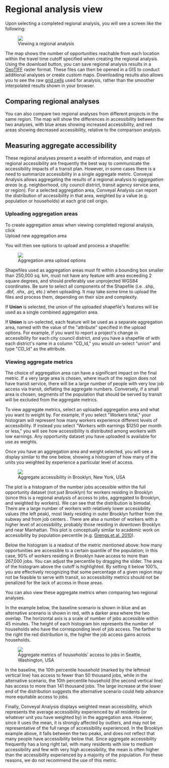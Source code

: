 # Regional analysis view

Upon selecting a completed regional analysis, you will see a screen like the following:

<figure>
  <img src="../img/regional.png" />
  <figcaption>Viewing a regional analysis</figcaption>
</figure>

The map shows the number of opportunities reachable from each location within the travel time cutoff specified when creating the regional analysis. Using the download button, you can save regional analysis results in a [GeoTIFF](https://en.wikipedia.org/wiki/GeoTIFF) raster format. These files can then be opened in a GIS to conduct additional analyses or create custom maps. Downloading results also allows you to see the raw [grid cells](methodology.html#spatial-resolution) used for analysis, rather than the smoother interpolated results shown in your browser.

## Comparing regional analyses

You can also compare two regional analyses from different projects in the same region. The map will show the differences in accessibility between the two analyses, with blue areas showing increased accessibility, and red areas showing decreased accessibility, relative to the comparison analysis.

## Measuring aggregate accessibility

These regional analyses present a wealth of information, and maps of regional accessibility are frequently the best way to communicate the accessibility impacts of a transit plan. However, in some cases there is a need to summarize accessibility in a single aggregate metric. Conveyal Analysis allows aggregating the results of a regional analysis to _aggregation areas_ (e.g. neighborhood, city council district, transit agency service area, or region). For a selected aggregation area, Conveyal Analysis can report the distribution of accessibility in that area, weighted by a value (e.g. population or households) at each grid cell origin.

### Uploading aggregation areas

To create aggregation areas when viewing completed regional analysis, click
<br><span class="btn btn-info">Upload new aggregation area <i class="fa fa-caret-down"></i></span>

You will then see options to upload and process a shapefile:

<figure>
  <img src="../img/upload-aggregation-area.png" />
  <figcaption>Aggregation area upload options</figcaption>
</figure>

Shapefiles used as aggregation areas must fit within a bounding box smaller than 250,000 sq. km, must not have any feature with area exceeding 2 square degrees, and should preferably use unprojected WGS84 coordinates. Be sure to select all components of the Shapefile (i.e. .shp, .dbf, .shx, .prj, etc.) when uploading. It may take some time to upload the files and process them, depending on their size and complexity.

If **Union** is selected, the union of the uploaded shapefile's features will be used as a single combined aggregation area.

If **Union** is un-selected, each feature will be used as a separate aggregation area, named with the value of the "attribute" specified in the upload options. For example, if you want to report a project's change in accessibility for each city council district, and you have a shapefile of with each district's name in a column "CD_Id," you would un-select "union" and type "CD_Id" as the attribute.

### Viewing aggregate metrics

The choice of aggregation area can have a significant impact on the final metric. If a very large area is chosen, where much of the region does not have transit service, there will be a large number of people with very low job access via transit, deflating the aggregate numbers. Conversely, if a small area is chosen, segments of the population that should be served by transit will be excluded from the aggregate metrics.

To view aggregate metrics, select an uploaded aggregation area and what you want to weight by. For example, if you select "Workers total," your histogram will represent how many workers experience different levels of accessibility. If instead you select "Workers with earnings \$1250 per month or less," you will see how accessibility is distributed among workers with low earnings. Any opportunity dataset you have uploaded is available for use as weights.

Once you have an aggregation area and weight selected, you will see a display similar to the one below, showing a histogram of how many of the units you weighted by experience a particular level of access.

<figure>
  <img src="../img/aggregate-accessibility.png" />
  <figcaption>Aggregate accessibility in Brooklyn, New York, USA</figcaption>
</figure>

The plot is a histogram of the number jobs accessible within the full opportunity dataset (not just Brooklyn) for workers residing in Brooklyn (since this is a regional analysis of access to jobs, aggregated to Brooklyn, and weighted by workers). We can see that the distribution is bimodal. There are a large number of workers with relatively lower accessibility values (the left peak), most likely residing in outer Brooklyn further from the subway and from job centers . There are also a number of workers with a higher level of accessibility, probably those residing in downtown Brooklyn and near Manhattan. This plot is conceptually similar to academic work on accessibility by population percentile (e.g. [Grengs et al. 2010](http://journals.sagepub.com/doi/10.1177/0739456X10363278)).

Below the histogram is a readout of the metric mentioned above: how many opportunities are accessible to a certain quantile of the population; in this case, 90% of workers residing in Brooklyn have access to more than 267,000 jobs. You can adjust the percentile by dragging the slider. The area of the histogram above the cutoff is highlighted. By setting it below 100%, you are effectively recognizing that some percentage of a given region may not be feasible to serve with transit, so accessibility metrics should not be penalized for the lack of access in those areas.

You can also view these aggregate metrics when comparing two regional analyses.

In the example below, the baseline scenario is shown in blue and an alternative scenario is shown in red, with a darker area where the two overlap. The horizontal axis is a scale of number of jobs accessible within 45 minutes. The height of each histogram bin represents the number of households who have the corresponding level of job access. The farther to the right the red distribution is, the higher the job access gains across households.

<figure>
  <img src="../img/seattle-comparison.jpeg" />
  <figcaption>Aggregate metrics of households' access to jobs in Seattle, Washington, USA</figcaption>
</figure>

In the baseline, the 10th percentile household (marked by the leftmost vertical line) has access to fewer than 50 thousand jobs, while in the alternative scenario, the 10th percentile household (the second vertical line) has access to more than 141 thousand jobs. The large increase at the lower end of the distribution suggests the alternative scenario could help advance more equitable access to jobs.

Finally, Conveyal Analysis displays weighted mean accessibility, which represents the average accessibility experienced by all residents (or whatever unit you have weighted by) in the aggregation area. However, since it uses the mean, it is strongly affected by outliers, and may not be representative of the full range of accessibility experienced. In the Brooklyn example above, it falls between the two peaks, and does not reflect that many people have accessibility below that. Since aggregate accessibility frequently has a long right tail, with many residents with low to medium accessibility and few with very high accessibility, the mean is often higher than the accessibility experienced by a majority of the population. For these reasons, we do not recommend the use of this metric.
